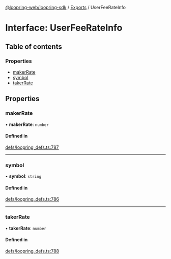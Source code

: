 [@loopring-web/loopring-sdk](../README.md) / [Exports](../modules.md) / UserFeeRateInfo

# Interface: UserFeeRateInfo

## Table of contents

### Properties

- [makerRate](UserFeeRateInfo.md#makerrate)
- [symbol](UserFeeRateInfo.md#symbol)
- [takerRate](UserFeeRateInfo.md#takerrate)

## Properties

### makerRate

• **makerRate**: `number`

#### Defined in

[defs/loopring_defs.ts:787](https://github.com/Loopring/loopring_sdk/blob/02976c9/src/defs/loopring_defs.ts#L787)

___

### symbol

• **symbol**: `string`

#### Defined in

[defs/loopring_defs.ts:786](https://github.com/Loopring/loopring_sdk/blob/02976c9/src/defs/loopring_defs.ts#L786)

___

### takerRate

• **takerRate**: `number`

#### Defined in

[defs/loopring_defs.ts:788](https://github.com/Loopring/loopring_sdk/blob/02976c9/src/defs/loopring_defs.ts#L788)
